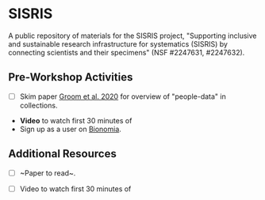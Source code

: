 # SISRIS
A public repository of materials for the SISRIS project, "Supporting inclusive and sustainable research infrastructure for systematics (SISRIS) by connecting scientists and their specimens" (NSF #2247631, #2247632).

## Pre-Workshop Activities

- [ ]  Skim paper [Groom et al. 2020](https://doi.org/10.1093/database/baaa072) for overview of "people-data" in collections.
- **Video** to watch first 30 minutes of
- Sign up as a user on [Bionomia](https://bionomia.net/).

## Additional Resources
- [ ] ~Paper to read~.
- [ ] Video to watch first 30 minutes of

